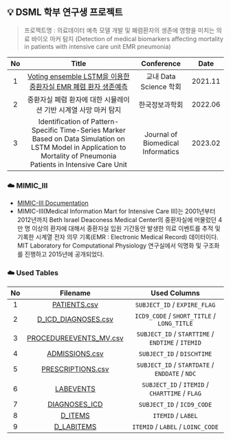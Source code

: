 ## 💡 DSML 학부 연구생 프로젝트
> 프로젝트명 : 의료데이터 예측 모델 개발 및 폐렴환자의 생존에 영향을 미치는 의료 바이오 마커 탐지 (Detection of medical biomarkers affecting mortality in patients with intensive care unit EMR pneumonia) 


| No | Title | Conference | Date |
|:--:|:-----:|:----:|:----------:|
| 1 | [Voting ensemble LSTM을 이용한 중환자실 EMR 폐렴 환자 생존예측](https://drive.google.com/file/d/1t5TnVJJ1ao9-9NiLE6SR0nmTkkjBuQNj/view?usp=sharing) | 교내 Data Science 학회 | 2021.11 |
| 2 | 중환자실 폐렴 환자에 대한 시뮬레이션 기반 시계열 사망 마커 탐지 | 한국정보과학회 | 2022.06 |
| 3 | Identification of Pattern-Specific Time-Series Marker Based on Data Simulation on LSTM Model in Application to Mortality of Pneumonia Patients in Intensive Care Unit | Journal of Biomedical Informatics | 2023.02 |


<!-- 
## 💡 DSML 학부 연구생 프로젝트
### ☁️ 교내 Data Science 학회 
> Title : Voting ensemble LSTM을 이용한 중환자실 EMR 폐렴 환자 생존예측 (2021.11) -->
<!-- <img width="600" alt="스크린샷 2022-06-15 오후 5 05 26" src="https://user-images.githubusercontent.com/78308684/173775713-6bda8188-f53b-44d3-99ad-553140b716c2.png"> -->


<!-- ### ☁️ 국내 논문 - 한국정보과학회
> Title : 중환자실 폐렴 환자에 대한 시뮬레이션 기반 시계열 사망 마커 탐지 (2022.06) -->
<!-- <img width="600" alt="스크린샷 2022-06-15 오후 5 12 32" src="https://user-images.githubusercontent.com/78308684/173777118-7ac17aff-fdb1-4733-9ae7-b36e30ffae3d.png"> -->
<!-- <img width="600" alt="스크린샷 2022-06-15 오후 5 13 56" src="https://user-images.githubusercontent.com/78308684/173777394-598060f2-af6f-4c4d-8d17-8c539b9416c3.png"> -->
<!-- <img width="600" alt="스크린샷 2022-06-15 오후 5 13 25" src="https://user-images.githubusercontent.com/78308684/173777292-212bf67e-f092-48ab-a227-5bdeb6526b2a.png"> -->
<!-- ## 사진을 넣는다면 아래.. -->
<!-- <img width="600" alt="스크린샷 2022-06-15 오후 5 15 59" src="https://user-images.githubusercontent.com/78308684/173777863-0a614048-80e0-4133-8276-ee59c8cc029d.png"> -->


<!-- ### ☁️ 해외 논문 - Journal of Biomedical Informatics
> Title : Detection of Mortality Medical Markers for ICU Pneumonia Patients by Time-Series Feature Importance of LSTM Model -->

### ☁️ MIMIC_III
- [MIMIC-III Documentation](https://mimic.mit.edu/docs/iii/)
- MIMIC-III(Medical Information Mart for Intensive Care III)는 2001년부터 2012년까지 Beth Israel Deaconess Medical Center의 중환자실에 머물렀던 4만 명 이상의 환자에 대해서 중환자실 입원 기간동안 발생한 의료 이벤트를 추적 및 기록한 시계열 전자 의무 기록(EMR : Electronic Medical Record) 데이터이다. MIT Laboratory for Computational Physiology 연구실에서 익명화 및 구조화를 진행하고 2015년에 공개되었다.

### ☁️ Used Tables
| No | Filename | Used Columns |
|:--:|:--------:|:------------:|
| 1 | [PATIENTS.csv](https://mimic.mit.edu/docs/iii/tables/patients/) | `SUBJECT_ID` / `EXPIRE_FLAG` |
| 2 | [D_ICD_DIAGNOSES.csv](https://mimic.mit.edu/docs/iii/tables/d_icd_diagnoses/) | `ICD9_CODE` / `SHORT_TITLE` / `LONG_TITLE` | 
| 3 | [PROCEDUREEVENTS_MV.csv](https://mimic.mit.edu/docs/iii/tables/procedureevents_mv/) | `SUBJECT_ID` / `STARTTIME` / `ENDTIME` / `ITEMID` |
| 4 | [ADMISSIONS.csv](https://mimic.mit.edu/docs/iii/tables/admissions/) | `SUBJECT_ID` / `DISCHTIME` |
| 5 | [PRESCRIPTIONS.csv](https://mimic.mit.edu/docs/iii/tables/prescriptions/) | `SUBJECT_ID` / `STARTDATE` / `ENDDATE` / `NDC` |
| 6 | [LABEVENTS](https://mimic.mit.edu/docs/iii/tables/labevents/) | `SUBJECT_ID` / `ITEMID` / `CHARTTIME` / `FLAG` |
| 7 | [DIAGNOSES_ICD](https://mimic.mit.edu/docs/iii/tables/diagnoses_icd/) | `SUBJECT_ID` / `ICD9_CODE` |
| 8 | [D_ITEMS](https://mimic.mit.edu/docs/iii/tables/d_items/) | `ITEMID` / `LABEL` |
| 9 | [D_LABITEMS](https://mimic.mit.edu/docs/iii/tables/d_labitems/) | `ITEMID` / `LABEL` / `LOINC_CODE` |

